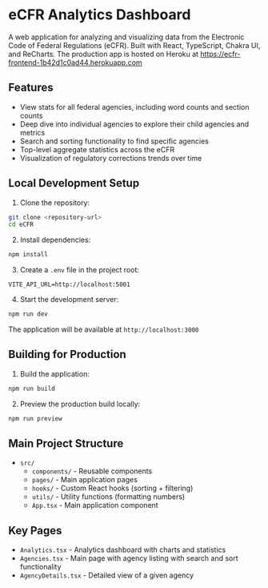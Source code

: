 # eCFR Analytics Dashboard

A web application for analyzing and visualizing data from the Electronic Code of Federal Regulations (eCFR). Built with React, TypeScript, Chakra UI, and ReCharts. The production app is hosted on Heroku at https://ecfr-frontend-1b42d1c0ad44.herokuapp.com

## Features
- View stats for all federal agencies, including word counts and section counts
- Deep dive into individual agencies to explore their child agencies and metrics
- Search and sorting functionality to find specific agencies
- Top-level aggregate statistics across the eCFR
- Visualization of regulatory corrections trends over time

## Local Development Setup

1. Clone the repository:
```bash
git clone <repository-url>
cd eCFR
```

2. Install dependencies:
```bash
npm install
```

3. Create a `.env` file in the project root:
```
VITE_API_URL=http://localhost:5001
```

4. Start the development server:
```bash
npm run dev
```

The application will be available at `http://localhost:3000`

## Building for Production

1. Build the application:
```bash
npm run build
```

2. Preview the production build locally:
```bash
npm run preview
```

## Main Project Structure
- `src/`
  - `components/` - Reusable components
  - `pages/` - Main application pages
  - `hooks/` - Custom React hooks (sorting + filtering)
  - `utils/` - Utility functions (formatting numbers)
  - `App.tsx` - Main application component

## Key Pages

- `Analytics.tsx` - Analytics dashboard with charts and statistics
- `Agencies.tsx` - Main page with agency listing with search and sort functionality
- `AgencyDetails.tsx` - Detailed view of a given agency 

